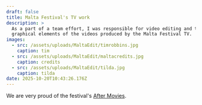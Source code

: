 ```yaml
---
draft: false
title: Malta Festival's TV work
description: >
  As a part of a team effort, I was responsible for video editing and the
  graphical elements of the videos produced by the Malta Festival TV.
images:
  - src: /assets/uploads/MaltaEdit/timrobbins.jpg
    caption: tim
  - src: /assets/uploads/MaltaEdit/maltacredits.jpg
    caption: credits
  - src: /assets/uploads/MaltaEdit/tilda.jpg
    caption: tilda
date: 2025-10-20T10:43:26.176Z
---
```


We are very proud of the festival's [After Movies](https://www.youtube.com/watch?v=Uv-Yw49xqlQ).
